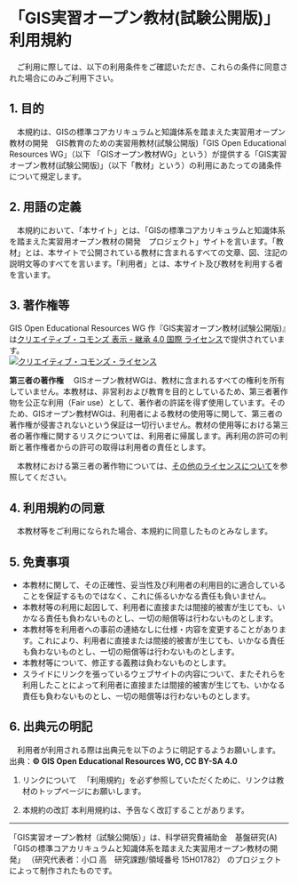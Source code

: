 # 「GIS実習オープン教材(試験公開版)」利用規約

　ご利用に際しては、以下の利用条件をご確認いただき、これらの条件に同意された場合にのみご利用下さい。

## 1. 目的
　本規約は、GISの標準コアカリキュラムと知識体系を踏まえた実習用オープン教材の開発　GIS教育のための実習用教材(試験公開版)「GIS Open Educational Resources WG」（以下 「GISオープン教材WG」という）が提供する「GIS実習オープン教材(試験公開版)」（以下「教材」という）の利用にあたっての諸条件について規定します。

## 2. 用語の定義
　本規約において、「本サイト」とは、「GISの標準コアカリキュラムと知識体系を踏まえた実習用オープン教材の開発　プロジェクト」サイトを言います。「教材」とは、本サイトで公開されている教材に含まれるすべての文章、図、注記の説明文等のすべてを言います。「利用者」とは、本サイト及び教材を利用する者を言います。

## 3. 著作権等
<span xmlns:cc="http://creativecommons.org/ns#" property="cc:attributionName">GIS Open Educational Resources WG</span> 作『<span xmlns:dct="http://purl.org/dc/terms/" property="dct:title">GIS実習オープン教材(試験公開版)</span>』は<a rel="license" href="http://creativecommons.org/licenses/by-sa/4.0/">クリエイティブ・コモンズ 表示 - 継承 4.0 国際 ライセンス</a>で提供されています。</br>
<a rel="license" href="http://creativecommons.org/licenses/by-sa/4.0/"><img alt="クリエイティブ・コモンズ・ライセンス" style="border-width:0" src="https://i.creativecommons.org/l/by-sa/4.0/88x31.png" /></a>

**第三者の著作権**
　GISオープン教材WGは、教材に含まれるすべての権利を所有していません。本教材は、非営利および教育を目的としているため、第三者著作物を公正な利用（Fair use）として、著作者の許諾を得ず使用しています。そのため、GISオープン教材WGは、利用者による教材の使用等に関して、第三者の著作権が侵害されないという保証は一切行いません。教材の使用等における第三者の著作権に関するリスクについては、利用者に帰属します。再利用の許可の判断と著作権者からの許可の取得は利用者の責任とします。

　本教材における第三者の著作物については、[その他のライセンスについて](GISオープン教材/その他のライセンスについて.md)を参照してください。


## 4. 利用規約の同意
　本教材等をご利用になられた場合、本規約に同意したものとみなします。

## 5. 免責事項
* 本教材に関して、その正確性、妥当性及び利用者の利用目的に適合していることを保証するものではなく、これに係るいかなる責任も負いません。
* 本教材等の利用に起因して、利用者に直接または間接的被害が生じても、いかなる責任も負わないものとし、一切の賠償等は行わないものとします。
* 本教材等を利用者への事前の連絡なしに仕様・内容を変更することがあります。これにより、利用者に直接または間接的被害が生じても、いかなる責任も負わないものとし、一切の賠償等は行わないものとします。
* 本教材等について、修正する義務は負わないものとします。
* スライドにリンクを張っているウェブサイトの内容について、またそれらを利用したことによって利用者に直接または間接的被害が生じても、いかなる責任も負わないものとし、一切の賠償等は行わないものとします。

## 6. 出典元の明記
　利用者が利用される際は出典元を以下のように明記するようお願いします。
出典：**© GIS Open Educational Resources WG, CC BY-SA 4.0**

1. リンクについて
　「利用規約」を必ず参照していただくために、リンクは教材のトップページにお願いします。

2. 本規約の改訂 本利用規約は、予告なく改訂することがあります。

---------------
「GIS実習オープン教材（試験公開版）」は、科学研究費補助金　基盤研究(A) 「GISの標準コアカリキュラムと知識体系を踏まえた実習用オープン教材の開発」 （研究代表者：小口 高　研究課題/領域番号	15H01782） のプロジェクトによって制作されたものです。
